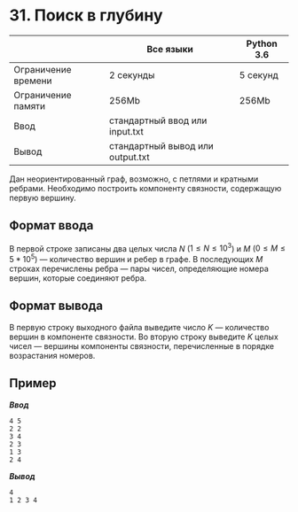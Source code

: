 # 31. Поиск в глубину

|                   |Все языки                       |Python 3.6|
|-------------------|--------------------------------|----------|
|Ограничение времени|2 секунды                       |5 секунд  |
|Ограничение памяти |256Mb                           |256Mb     |
|Ввод               |стандартный ввод или input.txt  |          |
|Вывод              |стандартный вывод или output.txt|          |

Дан неориентированный граф, возможно, с петлями и кратными ребрами. Необходимо построить компоненту связности, содержащую первую вершину.

## Формат ввода

В первой строке записаны два целых числа $N$ ($1 ≤ N ≤ 10^{3}$) и $M$ ($0 ≤ M ≤ 5 * 10^{5}$) — количество вершин и ребер в графе. В последующих $M$ строках перечислены ребра — пары чисел, определяющие номера вершин, которые соединяют ребра.

## Формат вывода

В первую строку выходного файла выведите число $K$ — количество вершин в компоненте связности. Во вторую строку выведите $K$ целых чисел — вершины компоненты связности, перечисленные в порядке возрастания номеров.

## Пример

***Ввод***

```text
4 5
2 2
3 4
2 3
1 3
2 4
```

***Вывод***

```text
4
1 2 3 4
```
